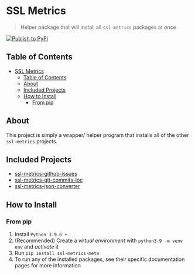 # SSL Metrics

> Helper package that will install all `ssl-metrics` packages at once

[![Publish to PyPi](https://github.com/SoftwareSystemsLaboratory/ssl-metrics/actions/workflows/pypi.yml/badge.svg)](https://github.com/SoftwareSystemsLaboratory/ssl-metrics/actions/workflows/pypi.yml)

## Table of Contents

- [SSL Metrics](#ssl-metrics)
  - [Table of Contents](#table-of-contents)
  - [About](#about)
  - [Included Projects](#included-projects)
  - [How to Install](#how-to-install)
    - [From pip](#from-pip)

## About

This project is simply a wrapper/ helper program that installs all of the other `ssl-metrics` projects.

## Included Projects

- [ssl-metrics-github-issues](https://github.com/SoftwareSystemsLaboratory/ssl-metrics-github-issues)
- [ssl-metrics-git-commits-loc](https://github.com/SoftwareSystemsLaboratory/ssl-metrics-git-commits-loc)
- [ssl-metrics-json-converter](https://github.com/SoftwareSystemsLaboratory/ssl-metrics-json-converter)

## How to Install

### From pip

1. Install `Python 3.9.6 +`
2. (Recommended) Create a *virtual environment* with `python3.9 -m venv env` and *activate* it
3. Run `pip install ssl-metrics-meta`
4. To run any of the installed packages, see their specific documentation pages for more information
